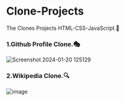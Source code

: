 # Clone-Projects
The Clones Projects HTML-CSS-JavaScript.🚀



### 1.Github Profile Clone.🎭
![Screenshot 2024-01-20 125129](https://github.com/Aashishh1/Clone-Projects/assets/118424908/b4508304-94cd-4619-82db-409ec6546ab7)

### 2.Wikipedia Clone.🔍
![image](https://github.com/Aashishh1/Clone-Projects/assets/118424908/8c4274e5-d04f-43a5-bb65-e7dff58c3a70)

